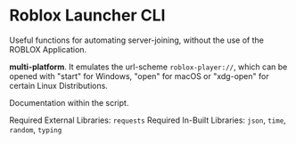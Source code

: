 # Roblox Launcher CLI

Useful functions for automating server-joining, without the use of the ROBLOX Application.

**multi-platform**. It emulates the url-scheme `roblox-player://`, which can be opened with "start" for Windows, "open" for macOS or "xdg-open" for certain Linux Distributions.

Documentation within the script.


Required External Libraries: `requests`
Required In-Built Libraries: `json`, `time`, `random`, `typing`

